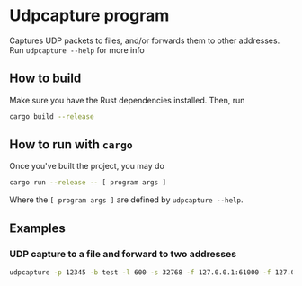 # Udpcapture program
Captures UDP packets to files, and/or forwards them to other addresses.
Run `udpcapture --help` for more info

## How to build
Make sure you have the Rust dependencies installed.
Then, run
```bash
cargo build --release
```

## How to run with `cargo`
Once you've built the project, you may do
```bash
cargo run --release -- [ program args ]
```
Where the `[ program args ]` are defined by `udpcapture --help`.

## Examples
### UDP capture to a file and forward to two addresses
```bash
udpcapture -p 12345 -b test -l 600 -s 32768 -f 127.0.0.1:61000 -f 127.0.0.1:62000
```
